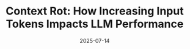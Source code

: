 ---
title: "Context Rot: How Increasing Input Tokens Impacts LLM Performance"
authors: ["Kelly Hong", "Anton Troynikov", "Jeff Huber"]
date: "2025-07-14"
url: "https://research.trychroma.com/context-rot"
---